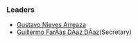 ### Leaders

* [Gustavo Nieves Arreaza](mailto:gustavo.nievesarreaza@owasp.org)
* [Guillermo FarÃ­as DÃ­az DÃ­az](mailto:guillermo.farias@owasp.org)(Secretary)

